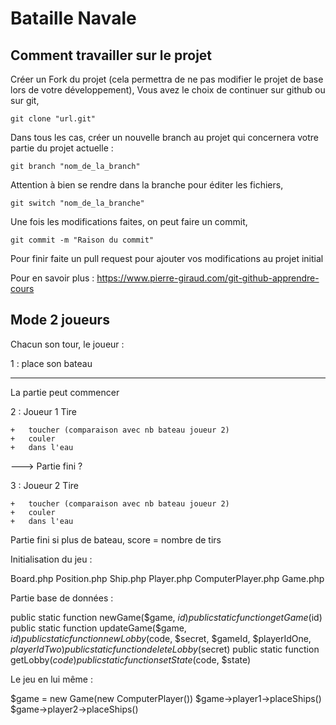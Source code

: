 # Bataille Navale

## Comment travailler sur le projet

Créer un Fork du projet (cela permettra de ne pas modifier le projet de base lors de votre développement),
Vous avez le choix de continuer sur github ou sur git,

    git clone "url.git"
    
Dans tous les cas, créer un nouvelle branch au projet qui concernera votre partie du projet actuelle :

    git branch "nom_de_la_branch"
    
Attention à bien se rendre dans la branche pour éditer les fichiers,

    git switch "nom_de_la_branche"
    
Une fois les modifications faites, on peut faire un commit,

    git commit -m "Raison du commit"
    
Pour finir faite un pull request pour ajouter vos modifications au projet initial

Pour en savoir plus : https://www.pierre-giraud.com/git-github-apprendre-cours

## Mode 2 joueurs

Chacun son tour, le joueur :

1 : place son bateau

----

La partie peut commencer


2 : Joueur 1 Tire

    +   toucher (comparaison avec nb bateau joueur 2)
    +   couler
    +   dans l'eau

---> Partie fini ?

3 : Joueur 2 Tire

    +   toucher (comparaison avec nb bateau joueur 2)
    +   couler
    +   dans l'eau

Partie fini si plus de bateau, score = nombre de tirs

Initialisation du jeu :

Board.php
Position.php
Ship.php
Player.php
ComputerPlayer.php
Game.php

Partie base de données :

public static function newGame($game, $id)
public static function getGame($id)
public static function updateGame($game, $id)
public static function newLobby($code, $secret, $gameId, $playerIdOne, $playerIdTwo)
public static function deleteLobby($secret)
public static function getLobby($code)
public static function setState($code, $state)

Le jeu en lui même :

$game = new Game(new ComputerPlayer())
$game->player1->placeShips()
$game->player2->placeShips()
